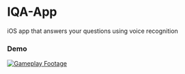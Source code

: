 # IQA-App
iOS app that answers your questions using voice recognition

### Demo
[![Gameplay Footage](https://user-images.githubusercontent.com/7908951/26964647-2846613e-4d25-11e7-98bd-5201cb60b5b5.png)](https://youtu.be/mOY0Qg5447o)
